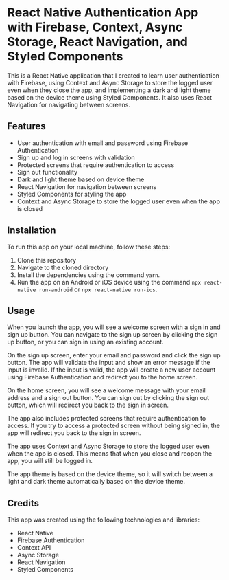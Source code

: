 # React Native Authentication App with Firebase, Context, Async Storage, React Navigation, and Styled Components

This is a React Native application that I created to learn user authentication with Firebase, using Context and Async Storage to store the logged user even when they close the app, and implementing a dark and light theme based on the device theme using Styled Components. It also uses React Navigation for navigating between screens.

## Features

- User authentication with email and password using Firebase Authentication
- Sign up and log in screens with validation
- Protected screens that require authentication to access
- Sign out functionality
- Dark and light theme based on device theme
- React Navigation for navigation between screens
- Styled Components for styling the app
- Context and Async Storage to store the logged user even when the app is closed

## Installation

To run this app on your local machine, follow these steps:

1. Clone this repository
2. Navigate to the cloned directory 
3. Install the dependencies using the command `yarn`.
4. Run the app on an Android or iOS device using the command `npx react-native run-android` or `npx react-native run-ios`.

## Usage

When you launch the app, you will see a welcome screen with a sign in and sign up button. You can navigate to the sign up screen by clicking the sign up button, or you can sign in using an existing account.

On the sign up screen, enter your email and password and click the sign up button. The app will validate the input and show an error message if the input is invalid. If the input is valid, the app will create a new user account using Firebase Authentication and redirect you to the home screen.

On the home screen, you will see a welcome message with your email address and a sign out button. You can sign out by clicking the sign out button, which will redirect you back to the sign in screen.

The app also includes protected screens that require authentication to access. If you try to access a protected screen without being signed in, the app will redirect you back to the sign in screen.

The app uses Context and Async Storage to store the logged user even when the app is closed. This means that when you close and reopen the app, you will still be logged in.

The app theme is based on the device theme, so it will switch between a light and dark theme automatically based on the device theme.

## Credits

This app was created using the following technologies and libraries:

- React Native
- Firebase Authentication
- Context API
- Async Storage
- React Navigation
- Styled Components
